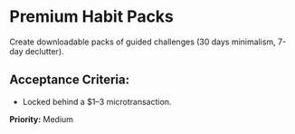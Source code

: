 # Premium Habit Packs

Create downloadable packs of guided challenges (30 days minimalism, 7-day declutter).

## Acceptance Criteria:
- Locked behind a $1–3 microtransaction.

**Priority:** Medium